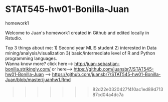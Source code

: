 # STAT545-hw01-Bonilla-Juan
homework1

Welcome to Juan's homework1 created in Github and edited locally in Rstudio.

Top 3 things about me: 1) Second year MLIS student 2) interested in Data mining/analysis/visualization 3) basic/intermediate level of R and Python programming languages.   
Wanna know more? click here--> http://juan-sebastian-bonilla.strikingly.com/
                    or here--> https://github.com/juansbr7/STAT545-hw01-Bonilla-Juan
                           --> https://github.com/juansbr7/STAT545-hw01-Bonilla-Juan/blob/master/juanhw1.Rmd
>>>>>>> 82d22e0320427f410ac1ed89d71387cd04a4dc7a
